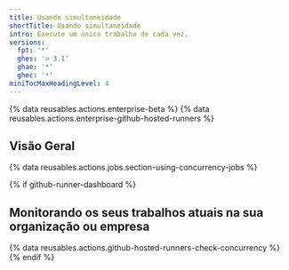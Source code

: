 ```yaml
---
title: Usando simultaneidade
shortTitle: Usando simultaneidade
intro: Execute um único trabalho de cada vez.
versions:
  fpt: '*'
  ghes: '> 3.1'
  ghae: '*'
  ghec: '*'
miniTocMaxHeadingLevel: 4
---
```


{% data reusables.actions.enterprise-beta %}
{% data reusables.actions.enterprise-github-hosted-runners %}

## Visão Geral

{% data reusables.actions.jobs.section-using-concurrency-jobs %}

{% if github-runner-dashboard %}
## Monitorando os seus trabalhos atuais na sua organização ou empresa

{% data reusables.actions.github-hosted-runners-check-concurrency %}
{% endif %}
